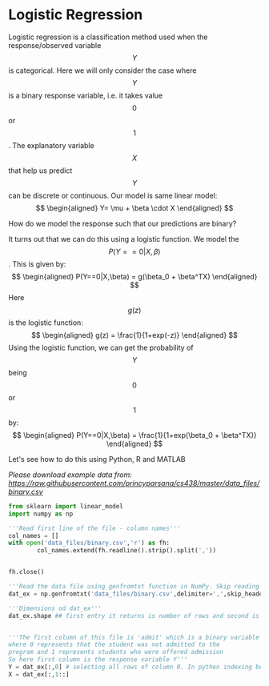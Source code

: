 # Logistic Regression

Logistic regression is a classification method used when the response/observed variable $$Y$$ is categorical. Here we will only consider the case where $$Y$$ is a binary response variable, i.e. it takes value $$0$$ or $$1$$. The explanatory variable $$X$$ that help us predict $$Y$$ can be discrete or continuous. Our model is same linear model:
$$
\begin{aligned}
Y= \mu + \beta \cdot X
\end{aligned}
$$

How do we model the response such that our predictions are binary?

It turns out that we can do this using a logistic function. We model the $$P(Y==0|X,\beta)$$. This is given by:
$$
\begin{aligned}
P(Y==0|X,\beta) = g(\beta_0 + \beta^TX)
\end{aligned}
$$
Here $$g(z)$$ is the logistic function:
$$
\begin{aligned}
g(z) = \frac{1}{1+exp(-z)}
\end{aligned}
$$
Using the logistic function, we can get the probability of $$Y$$ being $$0$$ or $$1$$ by:
$$
\begin{aligned}
P(Y==0|X,\beta) = \frac{1}{1+exp(\beta_0 + \beta^TX)}
\end{aligned}
$$

Let's see how to do this using Python, R and MATLAB

*Please download example data from: https://raw.githubusercontent.com/princyparsana/cs438/master/data_files/binary.csv*

```python
from sklearn import linear_model
import numpy as np

'''Read first line of the file - column names'''
col_names = []
with open('data_files/binary.csv','r') as fh:
        col_names.extend(fh.readline().strip().split(','))


fh.close()

'''Read the data file using genfromtxt function in NumPy. Skip reading the first line by skip_header, since we already have it in the list col_names'''
dat_ex = np.genfromtxt('data_files/binary.csv',delimiter=',',skip_header=1)

'''Dimensions od dat_ex'''
dat_ex.shape ## first entry it returns is number of rows and second is the number of columns.


'''The first column of this file is 'admit' which is a binary variable
where 0 represents that the student was not admitted to the
program and 1 represents students who were offered admission
So here first column is the response variable Y'''
Y = dat_ex[:,0] # selecting all rows of column 0. In python indexing begins from 0
X = dat_ex[:,1::]


```